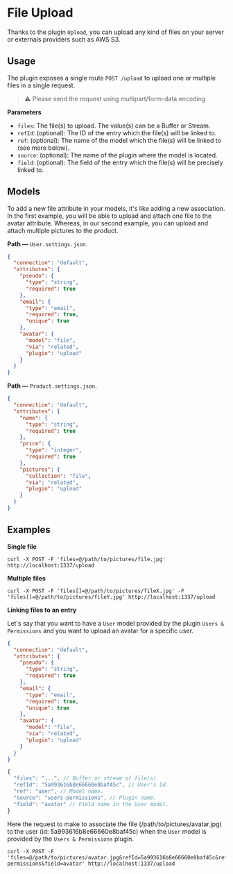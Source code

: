 # File Upload

Thanks to the plugin `Upload`, you can upload any kind of files on your server or externals providers such as AWS S3.

## Usage

The plugin exposes a single route `POST /upload` to upload one or multiple files in a single request.

> ⚠️  Please send the request using multipart/form-data encoding

**Parameters**

- `files`: The file(s) to upload. The value(s) can be a Buffer or Stream.
- `refId`: (optional): The ID of the entry which the file(s) will be linked to.
- `ref`: (optional): The name of the model which the file(s) will be linked to (see more below).
- `source`: (optional): The name of the plugin where the model is located.
- `field`: (optional): The field of the entry which the file(s) will be precisely linked to.

## Models

To add a new file attribute in your models, it's like adding a new association. In the first example, you will be able to upload and attach one file to the avatar attribute. Whereas, in our second example, you can upload and attach multiple pictures to the product.

**Path —** `User.settings.json`.
```json
{
  "connection": "default",
  "attributes": {
    "pseudo": {
      "type": "string",
      "required": true
    },
    "email": {
      "type": "email",
      "required": true,
      "unique": true
    },
    "avatar": {
      "model": "file",
      "via": "related",
      "plugin": "upload"
    }
  }
}
```

**Path —** `Product.settings.json`.
```json
{
  "connection": "default",
  "attributes": {
    "name": {
      "type": "string",
      "required": true
    },
    "price": {
      "type": "integer",
      "required": true
    },
    "pictures": {
      "collection": "file",
      "via": "related",
      "plugin": "upload"
    }
  }
}
```

## Examples

**Single file**

```
curl -X POST -F 'files=@/path/to/pictures/file.jpg' http://localhost:1337/upload
```

**Multiple files**

```
curl -X POST -F 'files[]=@/path/to/pictures/fileX.jpg' -F 'files[]=@/path/to/pictures/fileY.jpg' http://localhost:1337/upload
```

**Linking files to an entry**

Let's say that you want to have a `User` model provided by the plugin `Users & Permissions` and you want to upload an avatar for a specific user.

```json
{
  "connection": "default",
  "attributes": {
    "pseudo": {
      "type": "string",
      "required": true
    },
    "email": {
      "type": "email",
      "required": true,
      "unique": true
    },
    "avatar": {
      "model": "file",
      "via": "related",
      "plugin": "upload"
    }
  }
}
```


```js
{
  "files": "...", // Buffer or stream of file(s)
  "refId": "5a993616b8e66660e8baf45c", // User's Id.
  "ref": "user", // Model name.
  "source": "users-permissions", // Plugin name.
  "field": "avatar" // Field name in the User model.
}
```

Here the request to make to associate the file (/path/to/pictures/avatar.jpg) to the user (id: 5a993616b8e66660e8baf45c) when the `User` model is provided by the `Users & Permissions` plugin.
```
curl -X POST -F 'files=@/path/to/pictures/avatar.jpg&refId=5a993616b8e66660e8baf45c&ref=user&source=users-permissions&field=avatar' http://localhost:1337/upload
```

